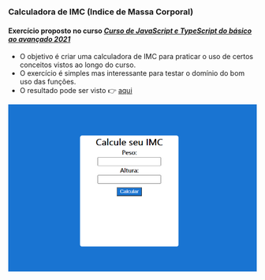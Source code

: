 
### Calculadora de IMC (Indice de Massa Corporal) 
#### Exercício proposto no curso *[Curso de JavaScript e TypeScript do básico ao avançado 2021](https://www.udemy.com/course/curso-de-javascript-moderno-do-basico-ao-avancado/)*

- O objetivo é criar uma calculadora de IMC para praticar o uso de certos conceitos vistos ao longo do curso.
- O exercício é simples mas interessante para testar o domínio do bom uso das funções.
- O resultado pode ser visto 👉 [aqui](https://js42.araujocoding.repl.co/)

![](https://github.com/Pereira-Araujo/Projetos/blob/main/Projetos_Vanilla/Calculadora_IMC/assets/CalculadoraIMC.png?raw=true)
